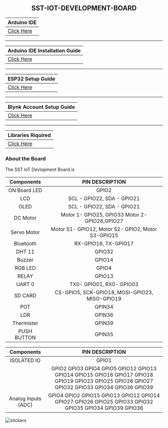 <h2 align="center"> SST-IOT-DEVELOPMENT-BOARD</h2>

|Arduino IDE|
|:------|
 | [Click Here](https://www.arduino.cc/en/software) |
 
 ------
   
| Arduino IDE Installation Guide |
|:------|
|   [Click Here](Arduino_Installation.md)|
   
   -----------
   
| ESP32 Setup Guide |
|:------|
 |  [Click Here](Esp32.md) |
    
  -------
  
| Blynk Account Setup Guide |
|:------|
 |  [Click Here](Blynk_Setup.md) |
   
   -------

| Libraries Riquired |
|:------|
 |  [Click Here](Libraries) | 

### About the Board
The SST IoT Devlopment Board is


| **Components** | **PIN DESCRIPTION** |
|:----:|:----:|
| ON Board LED | GPIO2 |
| LCD | SCL - GPIO22, SDA - GPIO21 |
| OLED | SCL - GPIO22, SDA - GPIO21 |
|DC Motor | Motor 1- GPIO25, GPIO33 Motor 2- GPIO26,GPIO27|
|Servo Motor | Motor S1- GPIO12, Motor S2- GPIO2, Motor S3-GPIO15|
|Bluetooth| RX-GPIO16, TX-GPIO17 |
|DHT 11| GPIO32 |
|Buzzer | GPIO14 |
|RGB LED | GPIO4 |
|RELAY | GPIO13 |
|UART 0 | TX0- GPIO01, RX0- GPIO03 |
|SD CARD | CS-GPIO5, SCK-GPIO18, MOSI-GPIO23, MISO-GPIO19 | 
|POT | GPIN34 |
|LDR | GPIN36 |
|Thermister | GPIN39 |
|PUSH BUTTON | GPIN35 |

| **Components** | **PIN DESCRIPTION** |
|:----:|:----:|
|ISOLATED IO | GPIO1 |
| | GPIO2 GPIO3 GPIO4 GPIO5 GPIO12 GPIO13 GPIO14 GPIO15 GPIO16 GPIO17 GPIO18 GPIO19 GPIO23 GPIO25 GPIO26 GPIO27 GPIO32 GPIO33 GPIO34 GPIO36 GPIO39|
| Analog Inputs (ADC) | GPIO4 GPIO2 GPIO15 GPIO13 GPIO12 GPIO14 GPIO27 GPIO26 GPIO25 GPIO33 GPIO32 GPIO35 GPIO34 GPIO39 GPIO36 |

![stickers](https://user-images.githubusercontent.com/65058286/197930786-cc24cef3-addc-4c87-bc6e-610d0312d5bb.jpeg)

